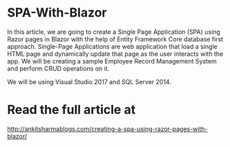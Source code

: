 # SPA-With-Blazor
In this article, we are going to create a Single Page Application (SPA) using Razor pages in Blazor with the help of Entity Framework Core database first approach. Single-Page Applications are web application that load a single HTML page and dynamically update that page as the user interacts with the app. We will be creating a sample Employee Record Management System and perform CRUD operations on it.

We will be using Visual Studio 2017 and SQL Server 2014.

# Read the full article at

http://ankitsharmablogs.com/creating-a-spa-using-razor-pages-with-blazor/
